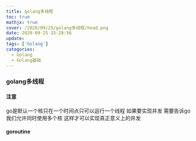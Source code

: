 ```yaml
---
title: golang多线程
toc: true
mathjx: true
cover: /2020/09/25/golang多线程/head.png
date: 2020-09-25 15:28:56
update:
tags: ['Golang']
categories:
  - Golang
  - Golang基础
---
```


### golang多线程

#### 注意
go是默认一个核只在一个时间点只可以运行一个线程 如果要实现并发 需要告诉go我们允许同时使用多个核 这样才可以实现真正意义上的并发

#### goroutine

